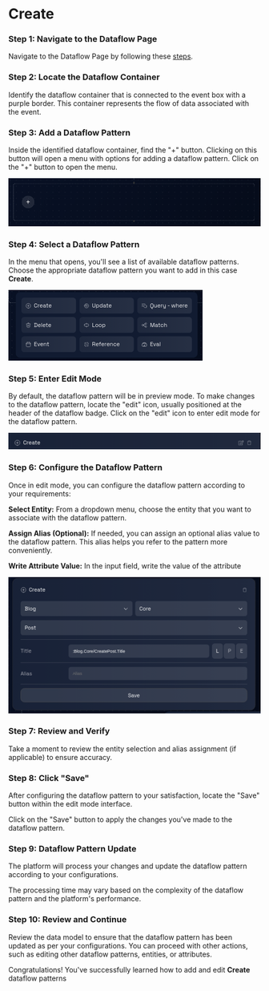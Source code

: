 # Create

### Step 1: Navigate to the Dataflow Page

Navigate to the Dataflow Page by following these [steps](../../navigate-to-dataflow-page.md).

### **Step 2: Locate the Dataflow Container**

Identify the dataflow container that is connected to the event box with a purple border. This container represents the flow of data associated with the event.

### **Step 3: Add a Dataflow Pattern**

Inside the identified dataflow container, find the "+" button. Clicking on this button will open a menu with options for adding a dataflow pattern. Click on the "+" button to open the menu.

![](../img/add-dataflow-1.png)

### **Step 4: Select a Dataflow Pattern**

In the menu that opens, you'll see a list of available dataflow patterns. Choose the appropriate dataflow pattern you want to add in this case **Create**.

![](../img/add-dataflow-2.png)

### **Step 5: Enter Edit Mode**

By default, the dataflow pattern will be in preview mode. To make changes to the dataflow pattern, locate the "edit" icon, usually positioned at the header of the dataflow badge. Click on the "edit" icon to enter edit mode for the dataflow pattern.

![](../img/create-pattern.png)

### **Step 6: Configure the Dataflow Pattern**

Once in edit mode, you can configure the dataflow pattern according to your requirements:

**Select Entity:** From a dropdown menu, choose the entity that you want to associate with the dataflow pattern.

**Assign Alias (Optional):** If needed, you can assign an optional alias value to the dataflow pattern. This alias helps you refer to the pattern more conveniently.

**Write Attribute Value:** In the input field, write the value of the attribute

![](../img/create-pattern-2.png)

### **Step 7: Review and Verify**

Take a moment to review the entity selection and alias assignment (if applicable) to ensure accuracy.

### **Step 8: Click "Save"**

After configuring the dataflow pattern to your satisfaction, locate the "Save" button within the edit mode interface.

Click on the "Save" button to apply the changes you've made to the dataflow pattern.

### **Step 9: Dataflow Pattern Update**

The platform will process your changes and update the dataflow pattern according to your configurations.

The processing time may vary based on the complexity of the dataflow pattern and the platform's performance.

### **Step 10: Review and Continue**

Review the data model to ensure that the dataflow pattern has been updated as per your configurations. You can proceed with other actions, such as editing other dataflow patterns, entities, or attributes.

Congratulations! You've successfully learned how to add and edit **Create** dataflow patterns